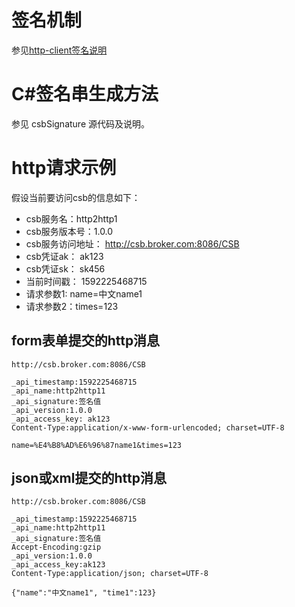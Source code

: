 # 签名机制
参见[http-client签名说明](https://github.com/aliyun/csb-sdk/tree/master/http-client#41-%E7%AD%BE%E5%90%8D%E6%9C%BA%E5%88%B6%E7%9A%84%E8%AF%B4%E6%98%8E)

# C#签名串生成方法
参见 csbSignature 源代码及说明。

# http请求示例
假设当前要访问csb的信息如下：
* csb服务名：http2http1
* csb服务版本号：1.0.0
* csb服务访问地址： http://csb.broker.com:8086/CSB
* csb凭证ak： ak123
* csb凭证sk： sk456
* 当前时间戳： 1592225468715
* 请求参数1: name=中文name1
* 请求参数2：times=123

## form表单提交的http消息
```http request
http://csb.broker.com:8086/CSB

_api_timestamp:1592225468715
_api_name:http2http11
_api_signature:签名值
_api_version:1.0.0
_api_access_key: ak123
Content-Type:application/x-www-form-urlencoded; charset=UTF-8

name=%E4%B8%AD%E6%96%87name1&times=123
```

## json或xml提交的http消息
```http request
http://csb.broker.com:8086/CSB

_api_timestamp:1592225468715
_api_name:http2http11
_api_signature:签名值
Accept-Encoding:gzip
_api_version:1.0.0
_api_access_key:ak123
Content-Type:application/json; charset=UTF-8

{"name":"中文name1", "time1":123}
```
